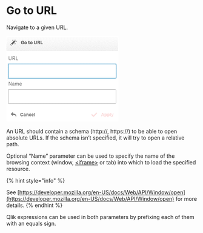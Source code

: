# Go to URL

Navigate to a given URL.

![](../.gitbook/assets/image%20%288%29.png)

An URL should contain a schema \(http://, https://\) to be able to open absolute URLs. If the schema isn’t specified, it will try to open a relative path.


Optional “Name” parameter can be used to specify the name of the browsing context \(window, [&lt;iframe&gt;](https://developer.mozilla.org/en-US/docs/Web/HTML/Element/iframe) or tab\) into which to load the specified resource.

{% hint style="info" %}

See [https://developer.mozilla.org/en-US/docs/Web/API/Window/open](https://developer.mozilla.org/en-US/docs/Web/API/Window/open) for more details.
{% endhint %}

Qlik expressions can be used in both parameters by prefixing each of them with an equals sign.

